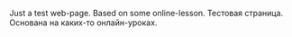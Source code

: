Just a test web-page. Based on some online-lesson.
Тестовая страница. Основана на каких-то онлайн-уроках.
